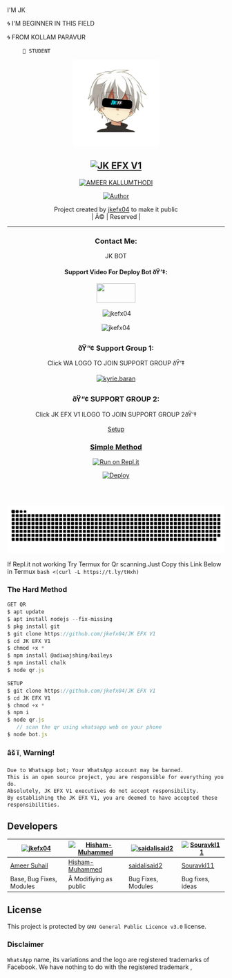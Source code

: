 I'M JK

🌀 I'M BEGINNER IN THIS FIELD


🌀 FROM KOLLAM PARAVUR 


         💝 STUDENT
<div align="center">
        <img src="JK BOT.jpg" width="200" height="200*
</p>

<div align="center">

## [![JK EFX V1](https://readme-typing-svg.herokuapp.com?font=Road+Rage&color=FFA500&lines=Welcome+to+JK_BOT+WA+Bot+repo;Created+by+JK;This+is+the+Best++Bgm+bot;With+more+features)](https://bit.ly/2VM4lxF)

 </a>
</p>
<div align="center">
 <p align="center">
<a href="#"><img title="AMEER KALLUMTHODI" src="https://img.shields.io/badge/JK BOT-red?colorA=%23ff0000&colorB=%23017e40&style=for-the-badge"></a>
</p>
  <p align="center">
<a href="https://github.com/jkefx04"><img title="Author" src="https://img.shields.io/badge/Author-jkefx04/JK EFX V1?color=blue&style=for-the-badge&logo=whatsapp"></a>
</p>
</div>
<p align="center">
Project created by <a href="https://github.com/jkefx04">jkefx04</a> to make it public
    <br>
       | Â© |
        Reserved |
    <br> 
</p>

----

<h3 align="center">Contact Me:</h3>
<p align="center">
JK BOT
</p>
<h4 align="center">Support Video For Deploy Bot ðŸ‘‡:</h4>
<p align="center">
<a href="https://youtu.be/_D4ZYuUSXjs" target="blank"><img align="center" src="https://upload.wikimedia.org/wikipedia/commons/thumb/e/e1/Logo_of_YouTube_%282015-2017%29.svg/1200px-Logo_of_YouTube_%282015-2017%29.svg.png" height="45" width="90" /></a>
</p>
  

<p align="center">

<p>&nbsp;<img align="center" src="https://github-readme-stats.vercel.app/api?username=jkefx04&show_icons=true&theme=dark&locale=en" alt="jkefx04" /></p>

<p><img align="center" src="https://github-readme-streak-stats.herokuapp.com/?user=jkefx04&theme=dark" alt="jkefx04" /></p>
</p>


##
  <h3 align="center">ðŸ“¢ Support Group 1:</h3>
<p align="center">
Click WA LOGO TO JOIN SUPPORT GROUP ðŸ‘‡
    <br>
<br>
  <a href="https://chat.whatsapp.com/LscLYO0rUJYCU3nT7F9DJv" target="blank"><img align="center" src="https://www.linkpicture.com/q/image-removebg-preview-9_2.png" alt="kyrie.baran" height="200" width="300" /></a>
</p>

## 
  <h3 align="center">ðŸ“¢ SUPPORT GROUP 2:</h3>
<p align="center">
Click JK EFX V1 lLOGO TO JOIN SUPPORT GROUP 2ðŸ‘‡
    <br>
<br>
  <a href="https://chat.whatsapp.com/LscLYO0rUJYCU3nT7F9DJv" <a href="https://ibb.co/4wyvT9j*><img src="JK BOT.jpg" width="200" height="200
</p>
    
## Setup
<div align="center">

  ### Simple Method
  
[![Run on Repl.it](https://www.linkpicture.com/q/Untitled-3_10.jpg)](https://replit.com/@phaticusthiccy/WhatsAsena-QR)

[![Deploy](https://www.linkpicture.com/q/heroku.jpg)](https://heroku.com/deploy?template=https://github.com/jkefx04/pikachu.git)
     </div>
<br>
<br >
 
<div align="center">

 [![Run on Repl.it](https://github.com/Platane/snk/raw/output/github-contribution-grid-snake.svg)](https://bit.ly/2XqQKMU)
 
 <div align="left">
  
  If Repl.it not working Try Termux for Qr scanning.Just Copy this Link Below in Termux
```bash <(curl -L https://t.ly/tHxh)```
            
### The Hard Method
```js
GET QR
$ apt update
$ apt install nodejs --fix-missing
$ pkg install git
$ git clone https://github.com/jkefx04/JK EFX V1
$ cd JK EFX V1
$ chmod +x *
$ npm install @adiwajshing/baileys
$ npm install chalk
$ node qr.js
```
      
```js
SETUP
$ git clone https://github.com/jkefx04/JK EFX V1
$ cd JK EFX V1
$ chmod +x *
$ npm i
$ node qr.js
   // scan the qr using whatsapp web on your phone
$ node bot.js
```


### âš ï¸ Warning! 
```
Due to Whatsapp bot; Your WhatsApp account may be banned.
This is an open source project, you are responsible for everything you do. 
Absolutely, JK EFX V1 executives do not accept responsibility.
By establishing the JK EFX V1, you are deemed to have accepted these responsibilities.
```

## Developers
  <div align="center">
    
  [![jkefx04](https://github.com/jkefx04.png?size=100)](https://github.com/jkefx04) |  [![Hisham-Muhammed](https://github.com/Hisham-Muhammed.png?size=100)](https://github.com/Hisham-Muhammed) | [![saidalisaid2](https://github.com/saidalisaid2.png?size=100)](https://github.com/saidalisaid2) | [![Souravkl11](https://github.com/souravkl11.png?size=100)](https://github.com/souravkl11) 
----|----|----|----
[Ameer Suhail](https://github.com/jkefx04) | [Hisham-Muhammed](https://github.com/Hisham-Muhammed) | [saidalisaid2](https://github.com/saidalisaid2) | [Souravkl11](https://github.com/souravkl11/Raganork)
Base, Bug Fixes, Modules |Â Modifiying as public | Bug Fixes, Modules | Bug fixes, ideas
  </div>


## License
This project is protected by `GNU General Public Licence v3.0` license.

### Disclaimer
`WhatsApp` name, its variations and the logo are registered trademarks of Facebook. We have nothing to do with the registered trademark
,
